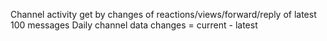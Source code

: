 Channel activity get by changes of reactions/views/forward/reply of latest 100 messages
Daily channel data changes = current - latest